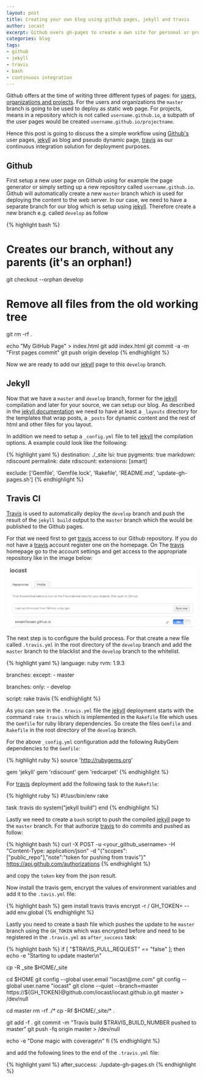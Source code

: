 ```yaml
---
layout: post
title: Creating your own blog using github pages, jekyll and travis
author: iocast
excerpt: Github overs gh-pages to create a own site for personal or project usage. Together with jekyll you are able to create your own blog and using Travis CI enables automatic building of your blog.
categories: blog
tags:
- github
- jekyll
- travis
- bash
- continuous integration
---
```


Github offers at the time of writing three different types of pages: for [users, organizations and projects][github-pages]. For the users and organizations the ```master``` branch is going to be used to deploy as static web page. For projects, means in a repository which is not called ```username.github.io```, a subpath of the user pages would be created ```username.github.io/projectname```.

Hence this post is going to discuss the a simple workflow using [Github's][github] user pages, [jekyll][] as blog and pseudo dynamic page, [travis][] as our continuous integration solution for deployment purposes.

## Github

First setup a new user page on Github using for example the page generator or simply setting up a new repository called ```username.github.io```. Github will automatically create a new ```master``` branch which is used for deploying the content to the web server. In our case, we need to have a separate branch for our blog which is setup using [jekyll][]. Therefore create a new branch e.g. called ```develop``` as follow

{% highlight bash %}
# Creates our branch, without any parents (it's an orphan!)
git checkout --orphan develop
# Remove all files from the old working tree
git rm -rf .

echo "My GitHub Page" > index.html
git add index.html
git commit -a -m "First pages commit"
git push origin develop
{% endhighlight %}

Now we are ready to add our [jekyll][] page to this ```develop``` branch.

## Jekyll

Now that we have a ```master``` and ```develop``` branch, former for the [jekyll][] compilation and later for your source, we can setup our blog. As described in the [jekyll documentation][jekyll-doc] we need to have at least a ```_layouts``` directory for the templates that wrap posts, a ```_posts``` for dynamic content and the rest of html and other files for you layout.

In addition we need to setup a ```_config.yml``` file to tell [jekyll][] the compilation options. A example could look like the following:

{% highlight yaml %}
destination: ./_site
lsi:         true
pygments:    true
markdown:    rdiscount
permalink:   date
rdiscount:
  extensions: [smart]

exclude: ['Gemfile', 'Gemfile.lock', 'Rakefile', 'README.md', 'update-gh-pages.sh']
{% endhighlight %}


## Travis CI

[Travis][travis] is used to automatically deploy the ```develop``` branch and push the result of the ```jekyll build``` output to the ```master``` branch which the would be published to the Github pages.

For that we need first to get [travis][] access to our Github repository. If you do not have a [travis][] account register one on the homepage. On The [travis][] homepage go to the account settings and get access to the appropriate repository like in the image below:

![alt text](/assets/images/travis_repository_access.png "Travis Repository Access")

The next step is to configure the build process. For that create a new file called ```.travis.yml``` in the root directory of the ```develop``` branch and add the ```master``` branch to the blacklist and the ```develop``` branch to the whitelist.

{% highlight yaml %}
language: ruby
rvm: 1.9.3

branches:
  except:
    - master

branches:
  only:
    - develop

script: rake travis
{% endhighlight %}

As you can see in the ```.travis.yml``` file the [jekyll][] deployment starts with the command ```rake travis``` which is implemented in the ```Rakefile``` file which uses the ```Gemfile``` for ruby library dependencies. So create the files ```Gemfile``` and ```Rakefile``` in the root directory of the ```develop``` branch.

For the above ```_config.yml``` configuration add the following RubyGem dependencies to the ```Gemfile```:

{% highlight ruby %}
source 'http://rubygems.org'

gem 'jekyll'
gem 'rdiscount'
gem 'redcarpet'
{% endhighlight %}

For [travis][] deployment add the following task to the ```Rakefile```:

{% highlight ruby %}
#!/usr/bin/env rake

task :travis do
  system("jekyll build")
end
{% endhighlight %}

Lastly we need to create a ```bash``` script to push the compiled [jekyll][] page to the ```master``` branch. For that authorize [travis][] to do commits and pushed as follow:

{% highlight bash %}
curl -X POST -u <your_github_username> -H "Content-Type: application/json" -d "{\"scopes\":[\"public_repo\"],\"note\":\"token for pushing from travis\"}" https://api.github.com/authorizations
{% endhighlight %}

and copy the ```token``` key from the json result.

Now install the travis gem, encrypt the values of environment variables and add it to the ```.tavis.yml``` file:

{% highlight bash %}
gem install travis
travis encrypt -r <user>/<repository> GH_TOKEN=<token> --add env.global
{% endhighlight %}

Lastly you need to create a bash file which pushes the update to he ```master``` branch using the ```GH_TOKEN``` which was encrypted before and need to be registered in the ```.travis.yml``` as ```after_success``` task:

{% highlight bash %}
if [ "$TRAVIS_PULL_REQUEST" == "false" ]; then
  echo -e "Starting to update master\n"

  cp -R _site $HOME/_site

  cd $HOME
  git config --global user.email "iocast@me.com"
  git config --global user.name "iocast"
  git clone --quiet --branch=master https://${GH_TOKEN}@github.com/iocast/iocast.github.io.git master > /dev/null

  cd master
  rm -rf ./*
  cp -Rf $HOME/_site/* .

  git add -f .
  git commit -m "Travis build $TRAVIS_BUILD_NUMBER pushed to master"
  git push -fq origin master > /dev/null

  echo -e "Done magic with coverage\n"
fi
{% endhighlight %}

and add the following lines to the end of the ```.travis.yml``` file:

{% highlight yaml %}
after_success: ./update-gh-pages.sh
{% endhighlight %}



[github]: http://github.com/ "Github"
[jekyll]: http://jekyllrb.com "Jekyll"
[travis]: http://travis-ci.org "Travis CI"
[github-pages]: https://help.github.com/articles/user-organization-and-project-pages "Github Pages (Help)"
[jekyll-doc]: http://jekyllrb.com/docs/home/ "Jekyll Documentation"
